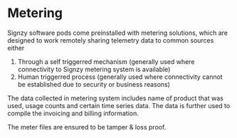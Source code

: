 # Metering

Signzy software pods come preinstalled with metering solutions, which are designed to work remotely sharing telemetry data to common sources either&#x20;

1. Through a self triggerred mechanism (generally used where connectivity to Signzy metering system is available)
2. Human triggerred process (generally used where connectivity cannot be established due to security or business reasons)

The data collected in metering system includes name of product that was used, usage counts and certain time series data. The data is further used to compile the invoicing and billing information.

The meter files are ensured to be tamper & loss proof.
